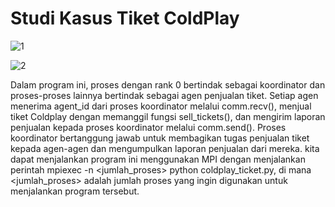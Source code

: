 # Studi Kasus Tiket ColdPlay

![1](https://github.com/kerjabhakti/SisterAryo/assets/56922640/dc7e785e-6699-47aa-b953-3147383439fb)

![2](https://github.com/kerjabhakti/SisterAryo/assets/56922640/23cb413d-aac6-4c17-8b69-3296d515e43e)

Dalam program ini, proses dengan rank 0 bertindak sebagai koordinator dan proses-proses lainnya bertindak sebagai agen penjualan tiket. Setiap agen menerima agent_id dari proses koordinator melalui comm.recv(), menjual tiket Coldplay dengan memanggil fungsi sell_tickets(), dan mengirim laporan penjualan kepada proses koordinator melalui comm.send(). Proses koordinator bertanggung jawab untuk membagikan tugas penjualan tiket kepada agen-agen dan mengumpulkan laporan penjualan dari mereka. kita dapat menjalankan program ini menggunakan MPI dengan menjalankan perintah mpiexec -n <jumlah_proses> python coldplay_ticket.py, di mana <jumlah_proses> adalah jumlah proses yang ingin digunakan untuk menjalankan program tersebut.


